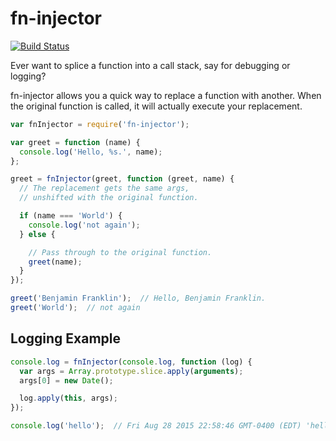 # fn-injector

[![Build Status](https://travis-ci.org/reergymerej/fn-injector.svg)](https://travis-ci.org/reergymerej/fn-injector)

Ever want to splice a function into a call stack, say for debugging or logging?

fn-injector allows you a quick way to replace a function with another.  When the original function is called, it will actually execute your replacement.


```js
var fnInjector = require('fn-injector');

var greet = function (name) {
  console.log('Hello, %s.', name);
};

greet = fnInjector(greet, function (greet, name) {
  // The replacement gets the same args,
  // unshifted with the original function.

  if (name === 'World') {
    console.log('not again');
  } else {

    // Pass through to the original function.
    greet(name);
  }
});

greet('Benjamin Franklin');  // Hello, Benjamin Franklin.
greet('World');  // not again
```

## Logging Example
```js
console.log = fnInjector(console.log, function (log) {
  var args = Array.prototype.slice.apply(arguments);
  args[0] = new Date();

  log.apply(this, args);
});

console.log('hello');  // Fri Aug 28 2015 22:58:46 GMT-0400 (EDT) 'hello'
```